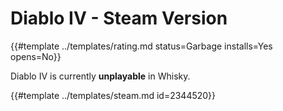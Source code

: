 # Diablo IV - Steam Version

{{#template ../templates/rating.md status=Garbage installs=Yes opens=No}}

<!--## Setup

- Go to Config
    - Change Windows Version to 19042 (Make sure to press enter to submit the change)
    - Change Enhanced Sync mode to `ESync`
- Install in Steam as normal
- Install Diablo IV as normal
- Delete `dstorage.dll` at `Program Files(x86)/steam/steamapps/common/Diablo IV`
- Start Diablo IV as normal
-->

Diablo IV is currently **unplayable** in Whisky.

{{#template ../templates/steam.md id=2344520}}